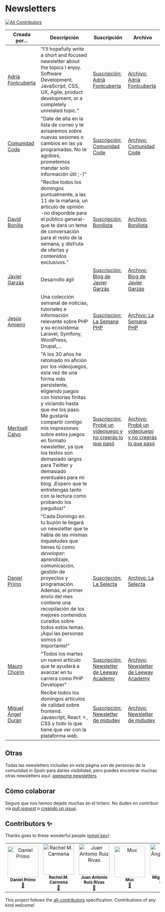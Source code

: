 # Newsletters
[![All Contributors](https://img.shields.io/badge/all_contributors-5-orange.svg?style=flat-square)](#contributors)

Creada por... | Descripción | Suscripción | Archivo
------------ | ------------- | ------------- | -------------
[Adrià Fontcuberta](https://twitter.com/afontcu_) | "I'll hopefully write a short and focused newsletter about the topics I enjoy. Software Development, JavaScript, CSS, UX, Agile, product development, or a completely unrelated topic." | [Suscripción: Adrià Fontcuberta](https://buttondown.email/afontcu) | [Archivo: Adrià Fontcuberta](https://buttondown.email/afontcu/archive)
[Comunidad Code](https://twitter.com/comunidadcode) | "Date de alta en la lista de correo y te avisaremos sobre nuevas sesiones o cambios en las ya programadas. No te agobies, prometemos mandar solo información útil ;-)" | [Suscripción: Comunidad Code](https://comunidadcode.us17.list-manage.com/subscribe?u=67034f918a9fa2957aee3cf63&id=c4e584d51c) | [Archivo: Comunidad Code](https://us17.campaign-archive.com/home/?u=67034f918a9fa2957aee3cf63&id=c4e584d51c)
[David Bonilla](https://twitter.com/david_bonilla) | "Recibe todos los domingos puntualmente, a las 11 de la mañana, un artículo de opinión -no disponible para el público general- que te dará un tema de conversación para el resto de la semana, y disfruta de ofertas y contenidos exclusivos." | [Suscripción: Bonilista](https://bonillaware.us2.list-manage.com/subscribe?u=374c664073e1a1fa3deca53b4&id=e67967d43f) | [Archivo: Bonilista](https://us2.campaign-archive.com/home/?u=374c664073e1a1fa3deca53b4&id=e67967d43f)
[Javier Garzás](https://twitter.com/jgarzas) | Desarrollo ágil | [Suscripción: Blog de Javier Garzás](https://us4.list-manage.com/subscribe?u=b054d2f7f9c1c53928fabc63d&id=3a9a3a79e6) | [Archivo: Blog de Javier Garzás](https://www.javiergarzas.com/)
[Jesús Amieiro](https://twitter.com/JesusAmieiro) | Una colección semanal de noticias, tutoriales e información relevante sobre PHP y su ecosistema: Laravel, Symfony, WordPress, Drupal,... | [Suscripcion: La Semana PHP](https://www.lasemanaphp.com/) | [Archivo: La Semana PHP](https://www.lasemanaphp.com/)
[Meritxell Calvo](https://twitter.com/nyan_dev) | "A los 30 años he retomado mi afición por los videojuegos, esta vez de una forma más persistente, eligiendo juegos con historias finitas y viciando hasta que me los paso. Me gustaría compartir contigo mis impresiones sobre estos juegos en formato newsletter, ya que los textos son demasiado largos para Twitter y demasiado eventuales para mi blog. ¡Espero que te entretengas tanto con la lectura como probando los jueguitos!"  | [Suscripción: Probé un videojuego y no creerás lo que pasó](https://tinyletter.com/nyan_dev) | [Archivo: Probé un videojuego y no creerás lo que pasó](http://tinyletter.com/nyan_dev/archive)
[Daniel Primo](https://www.danielprimo.io) | "Cada Domingo en tu buzón te llegará un newsletter que te habla de las mismas inquietudes que tienes tú como _developer_: aprendizaje, comunicación, gestión de proyectos y programación. Además, el primer envío del mes contiene una recopilación de los mejores contenidos curados sobre todos estos temas. ¡Aquí las personas somos lo importante!"  | [Suscripción: La Selecta](https://www.danielprimo.io/newsletter) | [Archivo: La Selecta](https://www.danielprimo.io/archivo-boletines)
[Mauro Chojrin](https://twitter.com/mchojrin) | "Todos los martes un nuevo artículo que te ayudará a avanzar en tu carrera como PHP Developer"  | [Suscripción: Newsletter de Leeway Academy](https://leewayweb.us11.list-manage.com/subscribe?u=0bb6776b64fa1fcfc7a4d08c1&id=aa44ea6a79) | [Archivo: Newsletter de Leeway Academy](https://us11.campaign-archive.com/home/?u=0bb6776b64fa1fcfc7a4d08c1&id=aa44ea6a79)
[Miguel Ángel Durán](https://twitter.com/midudev) | Recibe todos los domingos artículos de calidad sobre frontend. Javascript, React ⚛️, CSS y todo lo que tiene que ver con la plataforma web. | [Suscripción: Newsletter de midudev](https://midu.dev/newsletter) | [Archivo: Newsletter de midudev](https://www.getrevue.co/profile/midudev)

## Otras

Todas las newsletters incluidas en esta página son de personas de la comunidad _in Spain_ para darles visibilidad, pero puedes encontrar muchas otras newsletters aquí: [awesome newsletters](https://github.com/zudochkin/awesome-newsletters#readme).

## Cómo colaborar

Seguro que nos hemos dejado muchas en el tintero. No dudes en contribuir vía [_pull request_](https://help.github.com/en/articles/creating-a-pull-request) o [creando un _issue_](https://github.com/comunidad-tecnologica/newsletters/issues/new).

## Contributors ✨

Thanks goes to these wonderful people ([emoji key](https://allcontributors.org/docs/en/emoji-key)):

<!-- ALL-CONTRIBUTORS-LIST:START - Do not remove or modify this section -->
<!-- prettier-ignore -->
<table>
  <tr>
    <td align="center"><a href="http://danielprimo.io"><img src="https://avatars2.githubusercontent.com/u/1122071?v=4" width="100px;" alt="Daniel Primo"/><br /><sub><b>Daniel Primo</b></sub></a><br /><a href="https://github.com/comunidad-tecnologica/newsletters/commits?author=delineas" title="Documentation">📖</a></td>
    <td align="center"><a href="https://rachelcarmena.github.io"><img src="https://avatars0.githubusercontent.com/u/22792183?v=4" width="100px;" alt="Rachel M. Carmena"/><br /><sub><b>Rachel M. Carmena</b></sub></a><br /><a href="https://github.com/comunidad-tecnologica/newsletters/commits?author=rachelcarmena" title="Documentation">📖</a></td>
    <td align="center"><a href="http://wikijuanan.com"><img src="https://avatars1.githubusercontent.com/u/211510?v=4" width="100px;" alt="Juan Antonio Ruiz Rivas"/><br /><sub><b>Juan Antonio Ruiz Rivas</b></sub></a><br /><a href="https://github.com/comunidad-tecnologica/newsletters/commits?author=juananruiz" title="Documentation">📖</a></td>
    <td align="center"><a href="https://academy.leewayweb.com"><img src="https://avatars0.githubusercontent.com/u/1532615?v=4" width="100px;" alt="Muc"/><br /><sub><b>Muc</b></sub></a><br /><a href="https://github.com/comunidad-tecnologica/newsletters/commits?author=mchojrin" title="Documentation">📖</a></td>
    <td align="center"><a href="https://midu.dev"><img src="https://avatars3.githubusercontent.com/u/1561955?v=4" width="100px;" alt="Miguel Ángel Durán"/><br /><sub><b>Miguel Ángel Durán</b></sub></a><br /><a href="https://github.com/comunidad-tecnologica/newsletters/commits?author=midudev" title="Documentation">📖</a></td>
  </tr>
</table>

<!-- ALL-CONTRIBUTORS-LIST:END -->

This project follows the [all-contributors](https://github.com/all-contributors/all-contributors) specification. Contributions of any kind welcome!
